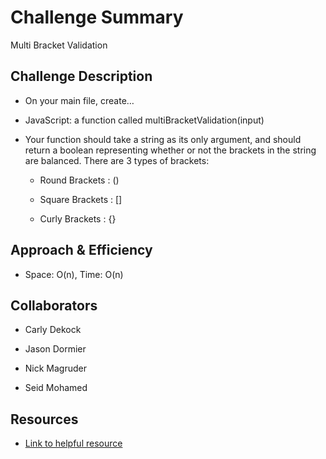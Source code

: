 # Challenge Summary
<!-- Short summary or background information -->
Multi Bracket Validation

## Challenge Description
<!-- Description of the challenge -->
- On your main file, create…

- JavaScript: a function called multiBracketValidation(input)

- Your function should take a string as its only argument, and should return a boolean representing whether or not the brackets in the string are balanced. There are 3 types of brackets:

  - Round Brackets : ()

  - Square Brackets : []

  - Curly Brackets : {}

## Approach & Efficiency
<!-- What approach did you take? Why? What is the Big O space/time for this approach? -->

- Space: O(n), Time: O(n)

## Collaborators

- Carly Dekock

- Jason Dormier

- Nick Magruder

- Seid Mohamed

## Resources

- [Link to helpful resource](https://paulrohan.medium.com/parenthesis-matching-problem-in-javascript-the-hacking-school-hyd-7d7708278911)
